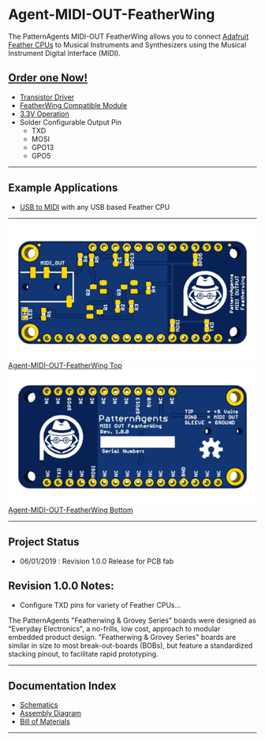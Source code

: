 # Agent-MIDI-OUT-FeatherWing

The PatternAgents MIDI-OUT FeatherWing allows you to connect [Adafruit Feather CPUs](https://www.adafruit.com/feather)
to Musical Instruments and Synthesizers using the Musical Instrument Digital Interface (MIDI). 


[**Order one Now!**](https://patternagents.com/store/index.html#!/FeatherWing-MIDI-Output-Preorder/p/140617558/category=5179233)
---------------------------------------

* [Transistor Driver](https://www.diodes.com/assets/Datasheets/ds30036.pdf)
* [FeatherWing Compatible Module](https://learn.adafruit.com/adafruit-feather/feather-specification)
* [3.3V Operation](https://learn.adafruit.com/adafruit-feather/feather-specification)
* Solder Configurable Output Pin
  * TXD
  * MOSI
  * GPO13
  * GPO5

---------------------------------------
## Example Applications

* [USB to MIDI](https://github.com/patternagents/Agent-MIDI-OUT-FeatherWing/) with any USB based Feather CPU

---------------------------------------

[![Agent-MIDI-OUT-FeatherWing Top](https://github.com/patternagents/Agent-MIDI-OUT-FeatherWing/blob/master/Agent-MIDI-OUT-FeatherWing/images/Agent-MIDI-OUT-FeatherWing_top.png?raw=true)Agent-MIDI-OUT-FeatherWing Top](https://github.com/patternagents/Agent-MIDI-OUT-FeatherWing/)
[![Agent-MIDI-OUT-FeatherWing Bottom](https://github.com/patternagents/Agent-MIDI-OUT-FeatherWing/blob/master/Agent-MIDI-OUT-FeatherWing/images/Agent-MIDI-OUT-FeatherWing_bot.png?raw=true)Agent-MIDI-OUT-FeatherWing Bottom](https://github.com/patternagents/Agent-MIDI-OUT-FeatherWing/)

---------------------------------------
## Project Status

* 06/01/2019 : Revision 1.0.0 Release for PCB fab

## Revision 1.0.0 Notes: ##

* Configure TXD pins for variety of Feather CPUs...

The PatternAgents "Featherwing & Grovey Series" boards were designed as "Everyday Electronics", a no-frills, low cost, approach to modular embedded product design.
"Featherwing & Grovey Series" boards are similar in size to most break-out-boards (BOBs), but feature a standardized stacking pinout, to facilitate rapid prototyping.

---------------------------------------

## Documentation Index <a name="documentation_index"/>

* [Schematics](https://github.com/PatternAgents/Agent-MIDI-OUT-FeatherWing/blob/master/Agent-MIDI-OUT-FeatherWing/hardware/Agent-MIDI-OUT-FeatherWing_R1_0_0_sch.pdf)
* [Assembly Diagram](https://github.com/PatternAgents/Agent-MIDI-OUT-FeatherWing/blob/master/Agent-MIDI-OUT-FeatherWing/hardware/Agent-MIDI-OUT-FeatherWing_R1_0_0_assembly.pdf)
* [Bill of Materials](https://github.com/PatternAgents/Agent-MIDI-OUT-FeatherWing/blob/master/Agent-MIDI-OUT-FeatherWing/hardware/Agent-MIDI-OUT-FeatherWing_R1_0_0_bom.csv)


---------------------------------------
